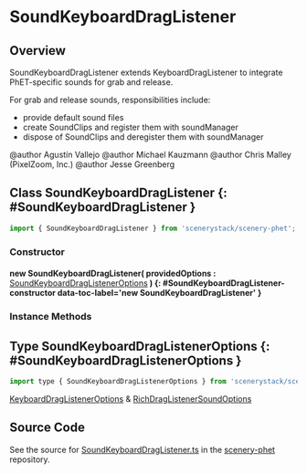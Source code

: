 # SoundKeyboardDragListener

## Overview

SoundKeyboardDragListener extends KeyboardDragListener to integrate PhET-specific sounds for grab and release.

For grab and release sounds, responsibilities include:
- provide default sound files
- create SoundClips and register them with soundManager
- dispose of SoundClips and deregister them with soundManager

@author Agustín Vallejo
@author Michael Kauzmann
@author Chris Malley (PixelZoom, Inc.)
@author Jesse Greenberg

## Class SoundKeyboardDragListener {: #SoundKeyboardDragListener }


```js
import { SoundKeyboardDragListener } from 'scenerystack/scenery-phet';
```
### Constructor

#### new SoundKeyboardDragListener( providedOptions : <span style="font-weight: 400;">[SoundKeyboardDragListenerOptions](../scenery-phet/SoundKeyboardDragListener.md#SoundKeyboardDragListenerOptions)</span> ) {: #SoundKeyboardDragListener-constructor data-toc-label='new SoundKeyboardDragListener' }

### Instance Methods





## Type SoundKeyboardDragListenerOptions {: #SoundKeyboardDragListenerOptions }


```js
import type { SoundKeyboardDragListenerOptions } from 'scenerystack/scenery-phet';
```


[KeyboardDragListenerOptions](../scenery/KeyboardDragListener.md#KeyboardDragListenerOptions) &amp; [RichDragListenerSoundOptions](../scenery-phet/SoundRichDragListener.md#RichDragListenerSoundOptions)



## Source Code

See the source for [SoundKeyboardDragListener.ts](https://github.com/phetsims/scenery-phet/blob/main/js/SoundKeyboardDragListener.ts) in the [scenery-phet](https://github.com/phetsims/scenery-phet) repository.
